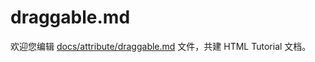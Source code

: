 draggable.md
===

欢迎您编辑 <a target="__blank" href="https://github.com/jaywcjlove/html-tutorial/blob/master/docs/attribute/draggable.md">docs/attribute/draggable.md</a> 文件，共建 HTML Tutorial 文档。